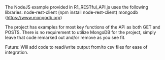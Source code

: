 The NodeJS example provided in R1_RESTful_API.js uses the following libraries:
node-rest-client (npm install node-rest-client)
mongodb (https://www.mongodb.org)

The project has examples for most key functions of the API as both GET and POSTS.
There is no requirement to utilize MongoDB for the project, simply leave that code remarked out and/or remove as you see fit.

Future:
Will add code to read/write output from/to csv files for ease of integration.
